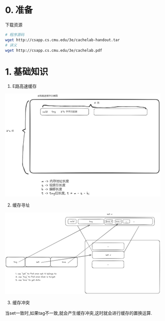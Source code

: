 # 0. 准备

下载资源

```bash
# 程序源码
wget http://csapp.cs.cmu.edu/3e/cachelab-handout.tar
# 讲义
wget http://csapp.cs.cmu.edu/3e/cachelab.pdf
```

# 1. 基础知识

1. E路高速缓存

![](images/D-CacheLab.png)


2. 缓存寻址

![](images/D-CacheLab-1.png)

3. 缓存冲突

当set一致时,如果tag不一致,就会产生缓存冲突,这时就会进行缓存的置换运算.



